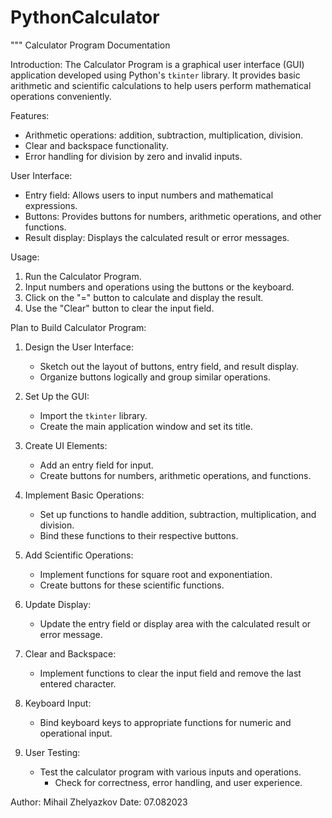 # PythonCalculator
"""
Calculator Program Documentation

Introduction:
The Calculator Program is a graphical user interface (GUI) application developed using Python's `tkinter` library. It provides basic arithmetic and scientific calculations to help users perform mathematical operations conveniently.

Features:
- Arithmetic operations: addition, subtraction, multiplication, division.
- Clear and backspace functionality.
- Error handling for division by zero and invalid inputs.

User Interface:
- Entry field: Allows users to input numbers and mathematical expressions.
- Buttons: Provides buttons for numbers, arithmetic operations, and other functions.
- Result display: Displays the calculated result or error messages.

Usage:
1. Run the Calculator Program.
2. Input numbers and operations using the buttons or the keyboard.
3. Click on the "=" button to calculate and display the result.
4. Use the "Clear" button to clear the input field.

Plan to Build Calculator Program:
1. Design the User Interface:
   - Sketch out the layout of buttons, entry field, and result display.
   - Organize buttons logically and group similar operations.

2. Set Up the GUI:
   - Import the `tkinter` library.
   - Create the main application window and set its title.

3. Create UI Elements:
   - Add an entry field for input.
   - Create buttons for numbers, arithmetic operations, and functions.

4. Implement Basic Operations:
   - Set up functions to handle addition, subtraction, multiplication, and division.
   - Bind these functions to their respective buttons.

5. Add Scientific Operations:
   - Implement functions for square root and exponentiation.
   - Create buttons for these scientific functions.

7. Update Display:
   - Update the entry field or display area with the calculated result or error message.

8. Clear and Backspace:
   - Implement functions to clear the input field and remove the last entered character.

9. Keyboard Input:
   - Bind keyboard keys to appropriate functions for numeric and operational input.

10. User Testing:
  	- Test the calculator program with various inputs and operations.
    	- Check for correctness, error handling, and user experience.

Author:  Mihail Zhelyazkov
Date: 07.082023


